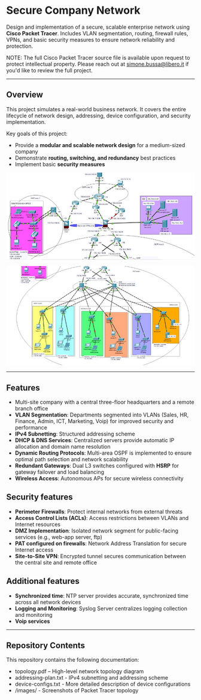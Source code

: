 # Secure Company Network
Design and implementation of a secure, scalable enterprise network using **Cisco Packet Tracer**. Includes VLAN segmentation, routing, firewall rules, VPNs, and basic security measures to ensure network reliability and protection.

NOTE: The full Cisco Packet Tracer source file is available upon request to protect intellectual property. Please reach out at simone.bussa@libero.it if you'd like to review the full project.

---
## Overview
This project simulates a real-world business network. It covers the entire lifecycle of network design, addressing, device configuration, and security implementation.

Key goals of this project:
- Provide a **modular and scalable network design** for a medium-sized company 
- Demonstrate **routing, switching, and redundancy** best practices
- Implement basic **security measures**

<p align="center">
  <img src="./images/overview-1.JPG" width="600"/>
</p>

<p align="center">
  <img src="./images/overview-2.JPG" width="600"/>
</p>

---
## Features
- Multi-site company with a central three-floor headquarters and a remote branch office
- **VLAN Segmentation**: Departments segmented into VLANs (Sales, HR, Finance, Admin, ICT, Marketing, Voip) for improved security and performance
- **IPv4 Subnetting**: Structured addressing scheme
- **DHCP & DNS Services**: Centralized servers provide automatic IP allocation and domain name resolution
- **Dynamic Routing Protocols**: Multi-area OSPF is implemented to ensure optimal path selection and network scalability
- **Redundant Gateways**: Dual L3 switches configured with **HSRP** for gateway failover and load balancing
- **Wireless Access**: Autonomous APs for secure wireless connectivity

## Security features
- **Perimeter Firewalls**: Protect internal networks from external threats
- **Access Control Lists (ACLs)**: Access restrictions between VLANs and Internet resources
- **DMZ Implementation**: Isolated network segment for public-facing services (e.g., web-app server, ftp)
- **PAT configured on firewalls**: Network Address Translation for secure Internet access
- **Site-to-Site VPN**: Encrypted tunnel secures communication between the central site and remote office

## Additional features
- **Synchronized time**: NTP server provides accurate, synchronized time across all network devices
- **Logging and Monitoring**: Syslog Server centralizes logging collection and monitoring
- **Voip services**

---
## Repository Contents
This repository contains the following documentation:
- topology.pdf – High-level network topology diagram
- addressing-plan.txt - IPv4 subnetting and addressing scheme
- device-configs.txt - More detailed description of device configurations
- /images/ - Screenshots of Packet Tracer topology

